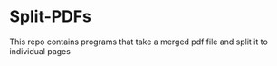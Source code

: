 # Split-PDFs
This repo contains programs that take a merged pdf file and split it to individual pages
